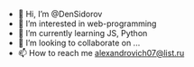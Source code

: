 - 👋 Hi, I’m @DenSidorov
- 👀 I’m interested in web-programming
- 🌱 I’m currently learning JS, Python
- 💞️ I’m looking to collaborate on ...
- 📫 How to reach me alexandrovich07@list.ru


<!---
DenSidorov/DenSidorov is a ✨ special ✨ repository because its `README.md` (this file) appears on your GitHub profile.
You can click the Preview link to take a look at your changes.
--->
